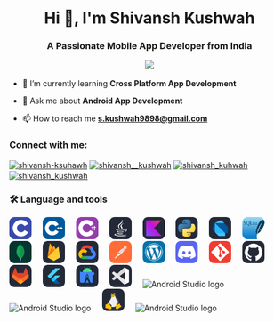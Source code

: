 <h1 align="center">Hi 👋, I'm Shivansh Kushwah</h1>
<h3 align="center">A Passionate Mobile App Developer from India</h3>

<div align="center">
  <img src="https://user-images.githubusercontent.com/58959408/232639433-cb0aea21-66f0-4508-a771-85e2089c5a87.gif"  />
</div>


- 🌱 I’m currently learning **Cross Platform App Development**

- 💬 Ask me about **Android App Development**

- 📫 How to reach me **s.kushwah9898@gmail.com**

<h3 align="left">Connect with me:</h3>
<p align="left">
<a href="https://linkedin.com/in/shivansh-kushwah-6b9ba6302?utm_source=share&utm_campaign=share_via&utm_content=profile&utm_medium=android_app" target="blank"><img align="center" src="https://raw.githubusercontent.com/rahuldkjain/github-profile-readme-generator/master/src/images/icons/Social/linked-in-alt.svg" alt="shivansh-ksuhawh" height="30" width="40" /></a>
<a href="https://instagram.com/shivansh__kushwah" target="blank"><img align="center" src="https://raw.githubusercontent.com/rahuldkjain/github-profile-readme-generator/master/src/images/icons/Social/instagram.svg" alt="shivansh__kushwah" height="30" width="40" /></a>
<a href="https://www.youtube.com/@always_play_?si=gH49n7Ol6qtu7MNm" target="blank"><img align="center" src="https://raw.githubusercontent.com/rahuldkjain/github-profile-readme-generator/master/src/images/icons/Social/youtube.svg" alt="shivansh_kuhwah" height="30" width="40" /></a>
<a href="https://www.leetcode.com/shivansh_kushwah" target="blank"><img align="center" src="https://raw.githubusercontent.com/rahuldkjain/github-profile-readme-generator/master/src/images/icons/Social/leet-code.svg" alt="shivansh_kushwah" height="30" width="40" /></a>
</p>

<div align="left">

<h3 align="left">🛠 Language and tools</h3>




 <img src="https://github.com/tandpfun/skill-icons/raw/main/icons/C.svg" height="40" alt="C logo"  />
  <img width="12" />


<img src="https://github.com/tandpfun/skill-icons/raw/main/icons/CPP.svg" height="40" alt="C logo"  />
  <img width="12" />


<img src="https://github.com/tandpfun/skill-icons/raw/main/icons/CS.svg" height="40" alt="C logo"  />
  <img width="12" />

<img src="https://github.com/tandpfun/skill-icons/raw/main/icons/Java-Dark.svg" height="40" alt="C logo"  />
  <img width="12" />


 <img src="https://github.com/tandpfun/skill-icons/raw/main/icons/Kotlin-Dark.svg" height="40" alt="Android Studio logo"  />
  <img width="12" />



<img src="https://github.com/tandpfun/skill-icons/raw/main/icons/Python-Dark.svg" height="40" alt="C logo"  />
  <img width="12" />


   <img src="https://github.com/tandpfun/skill-icons/raw/main/icons/Dart-Dark.svg" height="40" alt="C logo"  />
  <img width="12" />
  
  <img src="https://github.com/tandpfun/skill-icons/raw/main/icons/SQLite.svg" height="40" alt="C logo"  />
  <img width="12" />

 <img src="https://github.com/tandpfun/skill-icons/raw/main/icons/MongoDB.svg" height="40" alt="C logo"  />
  <img width="12" />


 <img src="https://github.com/tandpfun/skill-icons/raw/main/icons/Firebase-Dark.svg" height="40" alt="Android Studio logo"  />
  <img width="12" />

<img src="https://github.com/tandpfun/skill-icons/raw/main/icons/GCP-Dark.svg" height="40" alt="C logo"  />
  <img width="12" />



  <img src="https://github.com/tandpfun/skill-icons/raw/main/icons/Postman.svg" height="40" alt="C logo"  />
  <img width="12" />



  <img src="https://github.com/tandpfun/skill-icons/raw/main/icons/Wordpress.svg" height="40" alt="Android Studio logo"  />
  <img width="12" />


 <img src="https://github.com/tandpfun/skill-icons/raw/main/icons/Discord.svg" height="40" alt="Android Studio logo"  />
  <img width="12" />
  
  
  <img src="https://github.com/tandpfun/skill-icons/raw/main/icons/Git.svg" height="40" alt="C logo"  />
  <img width="12" />


 <img src="https://github.com/tandpfun/skill-icons/raw/main/icons/Github-Dark.svg" height="40" alt="C logo"  />
  <img width="12" />
  


 
  <img src="https://github.com/tandpfun/skill-icons/raw/main/icons/GitLab-Dark.svg" height="40" alt="C logo"  />
  <img width="12" />



  <img src="https://github.com/tandpfun/skill-icons/raw/main/icons/Flutter-Dark.svg" height="40" alt="C logo"  />
  <img width="12" />

 
 <img src="https://github.com/tandpfun/skill-icons/raw/main/icons/AndroidStudio-Dark.svg" height="40" alt="Android Studio logo"  />
  <img width="12" />


  <img src="https://github.com/tandpfun/skill-icons/raw/main/icons/VSCode-Dark.svg" height="40" alt="C logo"  />
  <img width="12" />

  
 
 
  <img src="https://github.com/tandpfun/skill-icons/raw/main/icons/Apple-Dark.svg" height="40" alt="Android Studio logo"  />
  <img width="12" />
  


  <img src="https://github.com/tandpfun/skill-icons/raw/main/icons/Kali-Dark.svg" height="40" alt="Android Studio logo"  />
  <img width="12" />
   


  <img src="https://github.com/tandpfun/skill-icons/raw/main/icons/Linux-Dark.svg" height="40" alt="C logo"  />
  <img width="12" />

  <img src="https://github.com/tandpfun/skill-icons/raw/main/icons/Windows-Dark.svg" height="40" alt="Android Studio logo"  />
  <img width="12" />

 
 
 
 





  

  
</div>

